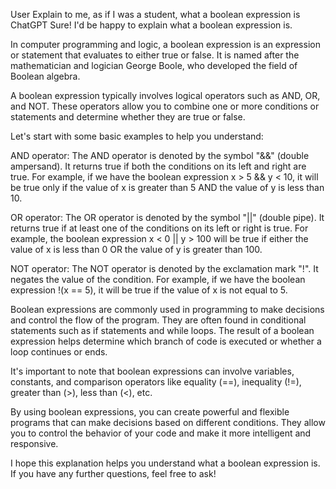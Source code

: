 User
Explain to me, as if I was a student, what a boolean expression is
ChatGPT
Sure! I'd be happy to explain what a boolean expression is.

In computer programming and logic, a boolean expression is an expression or statement that evaluates to either true or false. It is named after the mathematician and logician George Boole, who developed the field of Boolean algebra.

A boolean expression typically involves logical operators such as AND, OR, and NOT. These operators allow you to combine one or more conditions or statements and determine whether they are true or false.

Let's start with some basic examples to help you understand:

AND operator: The AND operator is denoted by the symbol "&&" (double ampersand). It returns true if both the conditions on its left and right are true. For example, if we have the boolean expression x > 5 && y < 10, it will be true only if the value of x is greater than 5 AND the value of y is less than 10.

OR operator: The OR operator is denoted by the symbol "||" (double pipe). It returns true if at least one of the conditions on its left or right is true. For example, the boolean expression x < 0 || y > 100 will be true if either the value of x is less than 0 OR the value of y is greater than 100.

NOT operator: The NOT operator is denoted by the exclamation mark "!". It negates the value of the condition. For example, if we have the boolean expression !(x == 5), it will be true if the value of x is not equal to 5.

Boolean expressions are commonly used in programming to make decisions and control the flow of the program. They are often found in conditional statements such as if statements and while loops. The result of a boolean expression helps determine which branch of code is executed or whether a loop continues or ends.

It's important to note that boolean expressions can involve variables, constants, and comparison operators like equality (==), inequality (!=), greater than (>), less than (<), etc.

By using boolean expressions, you can create powerful and flexible programs that can make decisions based on different conditions. They allow you to control the behavior of your code and make it more intelligent and responsive.

I hope this explanation helps you understand what a boolean expression is. If you have any further questions, feel free to ask!